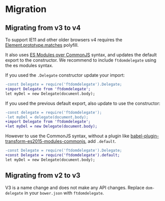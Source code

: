 # Migration

## Migrating from v3 to v4

To support IE11 and other older browsers v4 requires the [Element.prototype.matches](https://polyfill.io/v3/url-builder/#Element.prototype.matches-polyfill) polyfill.

It also uses [ES Modules over CommonJS](https://hacks.mozilla.org/2018/03/es-modules-a-cartoon-deep-dive/) syntax, and updates the default export to the constructor. We recommend to include `ftdomdelegate` using the es modules syntax.

If you used the `.Delegate` constructor update your import:

```diff
-const Delegate = require('ftdomdelegate').Delegate;
+import Delegate from 'ftdomdelegate';
let myDel = new Delegate(document.body);
```

If you used the previous default export, also update to use the constructor:
```diff
-const delegate = require('ftdomdelegate');
-let myDel = delegate(document.body);
+import Delegate from 'ftdomdelegate';
+let myDel = new Delegate(document.body);
```

However to use the CommonJS syntax, without a plugin like [babel-plugin-transform-es2015-modules-commonjs](https://babeljs.io/docs/en/babel-plugin-transform-es2015-modules-commonjs), add `.default`.

```diff
-const Delegate = require('ftdomdelegate').Delegate;
+const Delegate = require('ftdomdelegate').default;
let myDel = new Delegate(document.body);
```

## Migrating from v2 to v3

V3 is a name change and does not make any API changes. Replace `dom-delegate` in your `bower.json` with `ftdomdelegate`.
